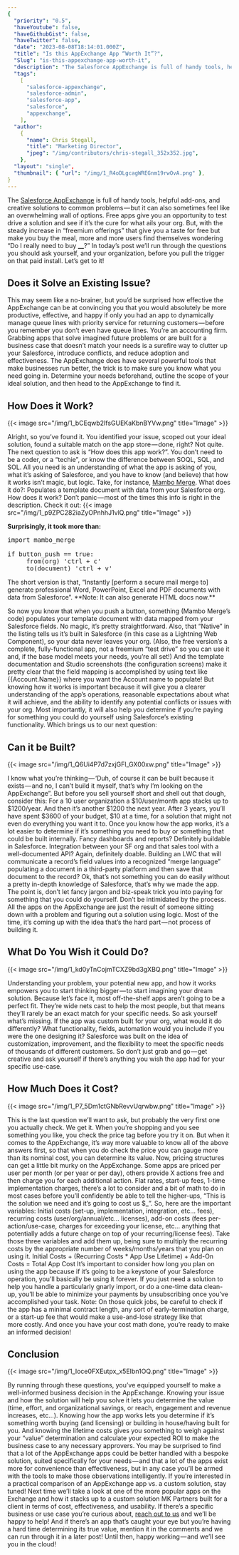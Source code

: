 ```yaml
---
{
  "priority": "0.5",
  "haveYoutube": false,
  "haveGithubGist": false,
  "haveTwitter": false,
  "date": "2023-08-08T18:14:01.000Z",
  "title": "Is this AppExchange App “Worth It”?",
  "Slug": "is-this-appexchange-app-worth-it",
  "description": "The Salesforce AppExchange is full of handy tools, helpful add-ons, and creative solutions to common problems — but it can also sometimes feel like an overwhelming wall of options.",
  "tags":
    [
      "salesforce-appexchange",
      "salesforce-admin",
      "salesforce-app",
      "salesforce",
      "appexchange",
    ],
  "author":
    {
      "name": Chris Stegall,
      "title": "Marketing Director",
      "jpeg": "/img/contributors/chris-stegall_352x352.jpg",
    },
  "layout": "single",
  "thumbnail": { "url": "/img/1_R4oDLgcagWREGnm19rwOvA.png" },
}
---
```


The [Salesforce AppExchange](https://appexchange.salesforce.com/) is full of handy tools, helpful add-ons, and creative solutions to common problems — but it can also sometimes feel like an overwhelming wall of options. Free apps give you an opportunity to test drive a solution and see if it’s the cure for what ails your org. But, with the steady increase in “freemium offerings” that give you a taste for free but make you buy the meal, more and more users find themselves wondering “Do I really need to buy **\_\_**?” In today’s post we’ll run through the questions you should ask yourself, and your organization, before you pull the trigger on that paid install. Let’s get to it!

## Does it Solve an Existing Issue?

This may seem like a no-brainer, but you’d be surprised how effective the AppExchange can be at convincing you that you would absolutely be more productive, effective, and happy if only you had an app to dynamically manage queue lines with priority service for returning customers — before you remember you don’t even have queue lines. You’re an accounting firm.
Grabbing apps that solve imagined future problems or are built for a business case that doesn’t match your needs is a surefire way to clutter up your Salesforce, introduce conflicts, and reduce adoption and effectiveness.
The AppExchange does have several powerful tools that make businesses run better, the trick is to make sure you know what you need going in. Determine your needs beforehand, outline the scope of your ideal solution, and then head to the AppExchange to find it.

## How Does it Work?

{{< image src="/img/1_bCEqwb2IfsGUEKaKbnBYVw.png" title="Image" >}}

Alright, so you’ve found it. You identified your issue, scoped out your ideal solution, found a suitable match on the app store — done, right? Not quite. The next question to ask is “How does this app work?”.
You don’t need to be a coder, or a “techie”, or know the difference between SOQL, SQL, and SOL. All you need is an understanding of what the app is asking of you, what it’s asking of Salesforce, and you have to know (and believe) that how it works isn’t magic, but logic.
Take, for instance, [Mambo Merge](https://appexchange.salesforce.com/appxListingDetail?listingId=a0N3A00000GCzIXUA1&cta=gin). What does it do?: Populates a template document with data from your Salesforce org. How does it work? Don’t panic — most of the times this info is right in the description. Check it out:
{{< image src="/img/1_p9ZPC282iaZyOPnhhJ1vlQ.png" title="Image" >}}

**Surprisingly, it took more than:**

<pre>import mambo_merge<br><br>if button_push == true:<br>     from(org) &#39;ctrl + c&#39;<br>     to(document) &#39;ctrl + v&#39;</pre>The short version is that, “Instantly [perform a secure mail merge to] generate professional Word, PowerPoint, Excel and PDF documents with data from Salesforce”. **Note: It can also generate HTML docs now.**

So now you know that when you push a button, something (Mambo Merge’s code) populates your template document with data mapped from your Salesforce fields. No magic, it’s pretty straightforward.
Also, that “Native” in the listing tells us it’s built in Salesforce (in this case as a Lightning Web Component), so your data never leaves your org.
(Also, the free version’s a complete, fully-functional app, not a freemium “test drive” so you can use it and, if the base model meets your needs, you’re all set!)
And the template documentation and Studio screenshots (the configuration screens) make it pretty clear that the field mapping is accomplished by using text like {{Account.Name}} where you want the Account name to populate!
But knowing how it works is important because it will give you a clearer understanding of the app’s operations, reasonable expectations about what it will achieve, and the ability to identify any potential conflicts or issues with your org. Most importantly, it will also help you determine if you’re paying for something you could do yourself using Salesforce’s existing functionality.
Which brings us to our next question:

## Can it be Built?

{{< image src="/img/1_Q6Ui4P7d7zxjGFl_GX00xw.png" title="Image" >}}

I know what you’re thinking — ‘Duh, of course it can be built because it exists — and no, I can’t build it myself, that’s why I’m looking on the AppExchange”. But before you sell yourself short and shell out that dough, consider this: For a 10 user organization a $10/user/month app stacks up to $1200/year. And then it’s another $1200 the next year. After 3 years, you’ll have spent $3600 of your budget, $10 at a time, for a solution that might not even do everything you want it to.
Once you know how the app works, it’s a lot easier to determine if it’s something you need to buy or something that could be built internally. Fancy dashboards and reports? Definitely buildable in Salesforce. Integration between your SF org and that sales tool with a well-documented API? Again, definitely doable. Building an LWC that will communicate a record’s field values into a recognized “merge language” populating a document in a third-party platform and then save that document to the record? Ok, that’s not something you can do easily without a pretty in-depth knowledge of Salesforce, that’s why we made the app.
The point is, don’t let fancy jargon and biz-speak trick you into paying for something that you could do yourself. Don’t be intimidated by the process. All the apps on the AppExchange are just the result of someone sitting down with a problem and figuring out a solution using logic. Most of the time, it’s coming up with the idea that’s the hard part — not process of building it.

## What Do You Wish it Could Do?

{{< image src="/img/1_kd0yTnCojmTCXZ9bd3gXBQ.png" title="Image" >}}

Understanding your problem, your potential new app, and how it works empowers you to start thinking bigger — to start imagining your dream solution. Because let’s face it, most off-the-shelf apps aren’t going to be a perfect fit. They’re wide nets cast to help the most people, but that means they’ll rarely be an exact match for your specific needs.
So ask yourself what’s missing. If the app was custom built for your org, what would it do differently? What functionality, fields, automation would you include if you were the one designing it?
Salesforce was built on the idea of customization, improvement, and the flexibility to meet the specific needs of thousands of different customers. So don’t just grab and go — get creative and ask yourself if there’s anything you wish the app had for your specific use-case.

## How Much Does it Cost?

{{< image src="/img/1_P7_5Dm1ctGNbRevvUqrwbw.png" title="Image" >}}

This is the last question we’ll want to ask, but probably the very first one you actually check. We get it. When you’re shopping and you see something you like, you check the price tag before you try it on. But when it comes to the AppExchange, it’s way more valuable to know all of the above answers first, so that when you do check the price you can gauge more than its nominal cost, you can determine its value.
Now, pricing structures can get a little bit murky on the AppExchange. Some apps are priced per user per month (or per year or per day), others provide X actions free and then charge you for each additional action. Flat rates, start-up fees, 1-time implementation charges, there’s a lot to consider and a bit of math to do in most cases before you’ll confidently be able to tell the higher-ups, “This is the solution we need and it’s going to cost us $**\_**”.
So, here are the important variables: Initial costs (set-up, implementation, integration, etc… fees), recurring costs (user/org/annual/etc… licenses), add-on costs (fees per-action/use-case, charges for exceeding your license, etc… anything that potentially adds a future charge on top of your recurring/license fees). Take those three variables and add them up, being sure to multiply the recurring costs by the appropriate number of weeks/months/years that you plan on using it.
Initial Costs + (Recurring Costs \* App Use Lifetime) + Add-On Costs = Total App Cost
It’s important to consider how long you plan on using the app because if it’s going to be a keystone of your Salesforce operation, you’ll basically be using it forever. If you just need a solution to help you handle a particularly gnarly import, or do a one-time data clean-up, you’ll be able to minimize your payments by unsubscribing once you’ve accomplished your task.
Note: On those quick jobs, be careful to check if the app has a minimal contract length, any sort of early-termination charge, or a start-up fee that would make a use-and-lose strategy like that more costly.
And once you have your cost math done, you’re ready to make an informed decision!

## Conclusion

{{< image src="/img/1_Ioce0FXEutpx_x5EIbn1OQ.png" title="Image" >}}

By running through these questions, you’ve equipped yourself to make a well-informed business decision in the AppExchange. Knowing your issue and how the solution will help you solve it lets you determine the value (time, effort, and organizational savings, or reach, engagement and revenue increases, etc…). Knowing how the app works lets you determine if it’s something worth buying (and licensing) or building in house/having built for you. And knowing the lifetime costs gives you something to weigh against your “value” determination and calculate your expected ROI to make the business case to any necessary approvers.
You may be surprised to find that a lot of the AppExchange apps could be better handled with a bespoke solution, suited specifically for your needs — and that a lot of the apps exist more for convenience than effectiveness, but in any case you’ll be armed with the tools to make those observations intelligently.
If you’re interested in a practical comparison of an AppExchange app vs. a custom solution, stay tuned! Next time we’ll take a look at one of the more popular apps on the Exchange and how it stacks up to a custom solution MK Partners built for a client in terms of cost, effectiveness, and usability.
If there’s a specific business or use case you’re curious about, [reach out to us](https://appexchange.salesforce.com/appxConsultingListingDetail?listingId=a0N30000001gF9jEAE) and we’ll be happy to help! And if there’s an app that’s caught your eye but you’re having a hard time determining its true value, mention it in the comments and we can run through it in a later post!
Until then, happy working — and we’ll see you in the cloud!
